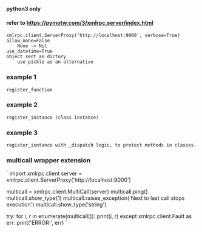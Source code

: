 **python3 only**

#### refer to https://pymotw.com/3/xmlrpc.server/index.html

	xmlrpc.client.ServerProxy('http://localhost:9000', verbose=True)
	allow_none=False
		None -> Nil
	use_datetime=True
	object sent as dictory
		use pickle as an alternative

### example 1
	register_function

### example 2
	register_instance (class instance)

### example 3
	register_isntance with _dispatch logic, to protect methods in classes.

### multicall wrapper extension

`
import xmlrpc.client
server = xmlrpc.client.ServerProxy('http://localhost:9000')

multicall = xmlrpc.client.MultiCall(server)
multicall.ping()
multicall.show_type(1)
multicall.raises_exception('Next to last call stops execution')
multicall.show_type('string')

try:
    for i, r in enumerate(multicall()):
        print(i, r)
except xmlrpc.client.Fault as err:
    print('ERROR:', err)
`

